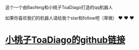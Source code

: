 这个一个由Baofeng和小桃子ToaDiago打造的qq机器人


如果你喜欢我们的机器人请给我个star和follow吧（卑微） :heart: :heart: :heart:

# [小桃子ToaDiago的github链接](https://github.com/ToaDiago)
